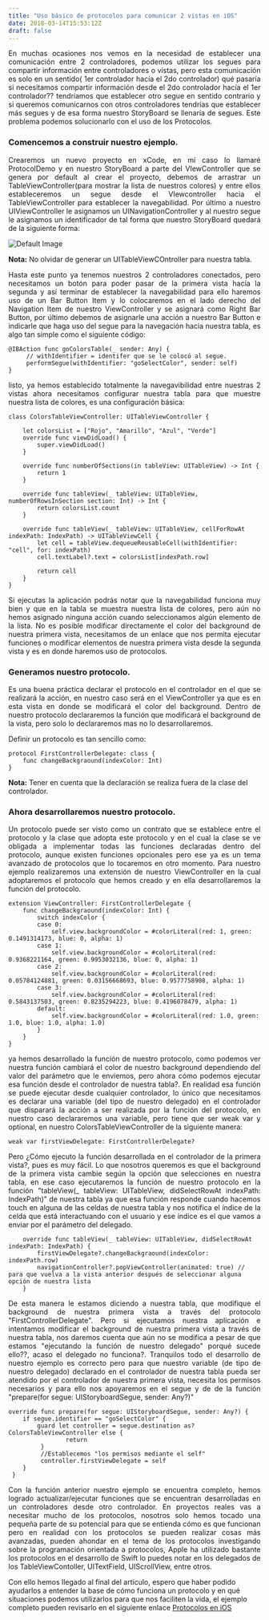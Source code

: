 ```yaml
---
title: "Uso básico de protocolos para comunicar 2 vistas en iOS"
date: 2018-03-14T15:53:12Z
draft: false
---
```

<p align="justify">
En muchas ocasiones nos vemos en la necesidad de establecer una comunicación entre 2 controladores, podemos utilizar los segues para compartir información entre controladores o vistas, pero esta comunicación es solo en un sentido( 1er controlador hacía el 2do controlador) qué pasaría si necesitamos compartir información desde el 2do controlador hacía el  1er controlador?? tendríamos que establecer otro segue en sentido contrario y si queremos comunicarnos con otros controladores tendrías que establecer más segues y de esa forma nuestro StoryBoard se llenaría de segues. Este problema podemos solucionarlo con el uso de los Protocolos. </p>

### Comencemos a construir nuestro ejemplo.
<p align="justify">
Crearemos un nuevo proyecto en xCode, en mi caso lo llamaré ProtocolDemo y en nuestro StoryBoard a parte del VIewController que se genera por default al crear el proyecto, debemos de arrastrar un TableViewController(para mostrar la lista de nuestros colores) y entre ellos estableceremos un segue desde el VIewcontroller hacia el TableViewController para establecer la navegabilidad. Por último a nuestro UIViewController le asignamos un UINavigationController y al nuestro segue le asignamos un identificador de tal forma que nuestro StoryBoard quedará de la siguiente forma: </p>

![Default Image](../Protocols/initialStoryBoard.png)

**Nota:** No olvidar de generar un UITableViewCOntroller para nuestra tabla.
<p align="justify">
Hasta este punto ya tenemos nuestros 2 controladores conectados, pero necesitamos un botón para poder pasar de la primera vista hacía la segunda y así terminar de establecer la navegabilidad para ello haremos uso de un Bar Button Item y lo colocaremos en el lado derecho del Navigation Item de nuestro ViewController y se asignará como Right Bar Button, por último debemos de asignarle una acción a nuestro Bar Button e indicarle que haga uso del segue para la navegación hacia nuestra tabla, es algo tan simple como el siguiente código: </p>

```
@IBAction func goColorsTable(_ sender: Any) {
     // withIdentifier = identifer que se le colocó al segue.
     performSegue(withIdentifier: "goSelectColor", sender: self)
}
```
<p align="justify">
listo, ya hemos establecido totalmente la navegavibilidad entre nuestras 2 vistas ahora necesitamos configurar nuestra tabla para que muestre nuestra lista de colores, es una configuración básica: </p>

```
class ColorsTableViewController: UITableViewController {

    let colorsList = ["Rojo", "Amarillo", "Azul", "Verde"]
    override func viewDidLoad() {
        super.viewDidLoad()
    }

    override func numberOfSections(in tableView: UITableView) -> Int {
        return 1
    }

    override func tableView(_ tableView: UITableView, numberOfRowsInSection section: Int) -> Int {
        return colorsList.count
    }

    override func tableView(_ tableView: UITableView, cellForRowAt indexPath: IndexPath) -> UITableViewCell {
        let cell = tableView.dequeueReusableCell(withIdentifier: "cell", for: indexPath)
        cell.textLabel?.text = colorsList[indexPath.row]

        return cell
    }
}
```
<p align="justify">
Si ejecutas la aplicación podrás notar que la navegabilidad funciona muy bien y que en la tabla se muestra nuestra lista de colores, pero aún no hemos asignado ninguna acción cuando seleccionamos algún elemento de la lista. No es posible modificar directamente el color del background de nuestra primera vista, necesitamos de un enlace que nos permita ejecutar funciones o modificar elementos de nuestra primera vista desde la segunda vista y es en donde haremos uso de protocolos.</p>

### Generamos nuestro protocolo.
<p align="justify">
Es una buena práctica declarar el protocolo en el controlador en el que se realizará la acción, en nuestro caso será en el ViewController ya que es en esta vista en donde se modificará el color del background. Dentro de nuestro protocolo declararemos la función que modificará el background de la vista, pero solo lo declararemos mas no lo desarrollaremos.</p>

Definir un protocolo es tan sencillo como: 
```
protocol FirstControllerDelegate: class {
    func changeBackgraound(indexColor: Int)
}
```
**Nota:** Tener en cuenta que la declaración se realiza fuera de la clase del controlador.

### Ahora desarrollaremos nuestro protocolo.
<p align="justify">
Un protocolo puede ser visto como un contrato que se establece entre el protocolo y la clase que adopta este protocolo y en el cual la clase se ve obligada a implementar todas las funciones declaradas dentro del protocolo, aunque existen funciones opcionales pero ese ya es un tema avanzado de protocolos que lo tocaremos en otro momento. Para nuestro ejemplo realizaremos una extensión de nuestro ViewController en la cual adoptaremos el protocolo que hemos creado y en ella desarrollaremos la función del protocolo.</p>

```
extension ViewController: FirstControllerDelegate {
    func changeBackgraound(indexColor: Int) {
        switch indexColor {
        case 0:
            self.view.backgroundColor = #colorLiteral(red: 1, green: 0.1491314173, blue: 0, alpha: 1)
        case 1:
            self.view.backgroundColor = #colorLiteral(red: 0.9368221164, green: 0.9953032136, blue: 0, alpha: 1)
        case 2:
            self.view.backgroundColor = #colorLiteral(red: 0.05784124881, green: 0.03156668693, blue: 0.9577758908, alpha: 1)
        case 3:
            self.view.backgroundColor = #colorLiteral(red: 0.5843137503, green: 0.8235294223, blue: 0.4196078479, alpha: 1)
        default:
            self.view.backgroundColor = #colorLiteral(red: 1.0, green: 1.0, blue: 1.0, alpha: 1.0)
        }
    }
}
```
<p align="justify">
ya hemos desarrollado la función de nuestro protocolo, como podemos ver nuestra función cambiará el color de nuestro background dependiendo del valor del parámetro que le enviemos, pero ahora cómo podemos ejecutar esa función desde el controlador de nuestra tabla?. En realidad esa función se puede ejecutar desde cualquier controlador, lo único que necesitamos es declarar una variable (del tipo de nuestro delegado) en el controlador que disparará la acción a ser realizada por la función del protocolo, en nuestro caso declararemos una variable, pero tiene que ser weak var y optional, en nuestro ColorsTableViewController de la siguiente manera:
</p>

```
weak var firstViewDelegate: FirstControllerDelegate?
``` 
<p align="justify">
Pero ¿Cómo ejecuto la función desarrollada en el controlador de la primera vista?, pues es muy fácil. Lo que nosotros queremos es que el background de la primera vista cambie según la opción que selecciones en nuestra tabla, en ese caso ejecutaremos la función de nuestro protocolo en la función  "tableView(_ tableView: UITableView, didSelectRowAt indexPath: IndexPath)" de nuestra tabla ya que esa función responde cuando hacemos touch en alguna de las celdas de nuestra tabla y nos notifica el índice de la celda que está interactuando con el usuario y ese índice es el que vamos a enviar por el parámetro del delegado.</p>

```
    override func tableView(_ tableView: UITableView, didSelectRowAt indexPath: IndexPath) {
        firstViewDelegate?.changeBackgraound(indexColor: indexPath.row)
        navigationController?.popViewController(animated: true) // para que vuelva a la vista anterior después de seleccionar alguna opción de nuestra lista
    }
```
<p align="justify">
De esta manera le estamos diciendo a nuestra tabla, que modifique el background de nuestra primera vista a través del protocolo "FirstControllerDelegate". Pero si ejecutamos nuestra aplicación e intentamos modificar el background de nuestra primera vista a través de nuestra tabla, nos daremos cuenta que aún no se modifica a pesar de que estamos "ejecutando la función de nuestro delegado" porqué sucede ello??, acaso el delegado no funciona?. Tranquilos todo el desarrollo de nuestro ejemplo es correcto pero para que nuestro variable (de tipo de nuestro delegado) declarado en el controlador de nuestra tabla pueda ser atendido por el controlador de nuestra primera vista, necesita los permisos necesarios y para ello nos apoyaremos en el segue y de de la función "prepare(for segue: UIStoryboardSegue, sender: Any?)" </p>

```
override func prepare(for segue: UIStoryboardSegue, sender: Any?) {
    if segue.identifier == "goSelectColor" {
        guard let controller = segue.destination as? ColorsTableViewController else {
                return
         }
         //Establecemos "los permisos mediante el self"
         controller.firstViewDelegate = self
    }
 }
```
<p align="justify">
Con la función anterior nuestro ejemplo se encuentra completo, hemos logrado actualizar/ejecutar funciones que se encuentran desarrolladas en un controladores desde otro controlador. En proyectos reales vas a necesitar mucho de los protocolos, nosotros solo hemos tocado una pequeña parte de su potencial para que se entienda cómo es que funcionan pero en realidad con los protocolos se pueden realizar cosas más avanzadas, pueden ahondar en el tema de los protocolos investigando sobre la programación orientada a protocolos, Apple ha utilizado bastante los protocolos en el desarrollo de Swift lo puedes notar en los delegados de los TableViewContoller, UITextField, UIScrollView, entre otros.</p>

Con ello hemos llegado al final del artículo, espero que haber podido ayudarlos a entender la base de cómo funciona un protocolo y en qué situaciones podemos utilizarlos para que nos faciliten la vida, el ejemplo completo pueden revisarlo en el siguiente enlace [Protocolos en iOS](https://github.com/Gerrard12/Protocols-iOS) 